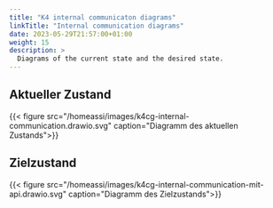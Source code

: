 ```yaml
---
title: "K4 internal communicaton diagrams"
linkTitle: "Internal communication diagrams"
date: 2023-05-29T21:57:00+01:00
weight: 15
description: >
  Diagrams of the current state and the desired state.
---
```


## Aktueller Zustand

{{< figure src="/homeassi/images/k4cg-internal-communication.drawio.svg" caption="Diagramm des aktuellen Zustands">}}

## Zielzustand

{{< figure src="/homeassi/images/k4cg-internal-communication-mit-api.drawio.svg" caption="Diagramm des Zielzustands">}}
